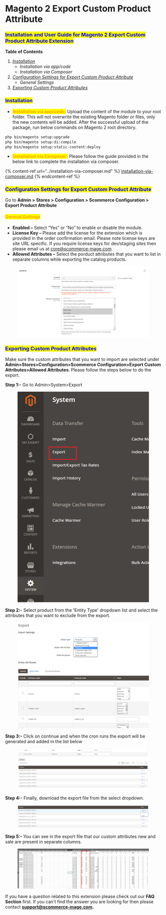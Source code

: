 # Magento 2 Export Custom Product Attribute

### <mark style="color:blue;">Installation and User Guide for Magento 2 Export Custom Product Attribute Extension</mark>

**Table of Contents**

1. [_Installation_ ](magento-2-export-custom-product-attribute.md#\_bookmark0)
   * _Installation via app/code_&#x20;
   * _Installation via Composer_
2. [_Configuration Settings for Export Custom Product Attribute_](magento-2-export-custom-product-attribute.md#\_bookmark3)
   * _General Settings_&#x20;
3. [_Exporting Custom Product Attributes_](magento-2-export-custom-product-attribute.md#\_bookmark8)

### <mark style="color:blue;">Installation</mark> <a href="#bookmark0" id="bookmark0"></a>

* <mark style="color:orange;">**Installation via app/code:**</mark> Upload the content of the module to your root folder. This will not overwrite the existing Magento folder or files, only the new contents will be added. After the successful upload of the package, run below commands on Magento 2 root directory.

```
php bin/magento setup:upgrade
php bin/magento setup:di:compile
php bin/magento setup:static-content:deploy
```

* <mark style="color:orange;">**Installation via Composer:**</mark> Please follow the guide provided in the below link to complete the installation via composer.

{% content-ref url="../installation-via-composer.md" %}
[installation-via-composer.md](../installation-via-composer.md)
{% endcontent-ref %}

### <mark style="color:blue;">Configuration Settings for Export Custom Product Attribute</mark> <a href="#bookmark3" id="bookmark3"></a>

Go to **Admin > Stores > Configuration > Scommerce Configuration > Export Product Attribute**

#### <mark style="color:orange;">General Settings</mark> <a href="#bookmark4" id="bookmark4"></a>

* **Enabled –** Select “Yes” or “No” to enable or disable the module.
* **License Key –** Please add the license for the extension which is provided in the order confirmation email. Please note license keys are site URL specific. If you require license keys for dev/staging sites then please email us at [core@scommerce-mage.com](mailto:core@scommerce-mage.com)
* **Allowed Attributes –** Select the porduct attributes that you want to list in separate columns while exporting the catalog products.

<figure><img src="../../.gitbook/assets/image (8) (1).png" alt=""><figcaption></figcaption></figure>

### <mark style="color:blue;">Exporting Custom Product Attributes</mark> <a href="#bookmark8" id="bookmark8"></a>

Make sure the custom attributes that you want to import are selected under **Admin>Stores>Configuration>Scommerce Configuration>Export Custom Attributes>Allowed Attributes**. Please follow the steps below to do the export.

**Step 1:-** Go to Admin>System>Export

<figure><img src="../../.gitbook/assets/1 (4).png" alt=""><figcaption></figcaption></figure>

**Step 2:-** Select product from the 'Entity Type' dropdown list and select the attributes that you want to exclude from the export.

<figure><img src="../../.gitbook/assets/image (85).png" alt=""><figcaption></figcaption></figure>

**Step 3:-** Click on continue and when the cron runs the export will be generated and added in the list below

<figure><img src="../../.gitbook/assets/image (6) (1).png" alt=""><figcaption></figcaption></figure>

&#x20;**Step 4:-** Finally, download the export file from the select dropdown.

<figure><img src="../../.gitbook/assets/image (9) (1).png" alt=""><figcaption></figcaption></figure>

**Step 5:-** You can see in the export file that our custom attributes new and sale are present in separate columns.

<figure><img src="../../.gitbook/assets/exportproductattr.png" alt=""><figcaption></figcaption></figure>

If you have a question related to this extension please check out our **FAQ Section** first. If you can't find the answer you are looking for then please contact [**support@scommerce-mage.com**](mailto:core@scommerce-mage.com)**.**
